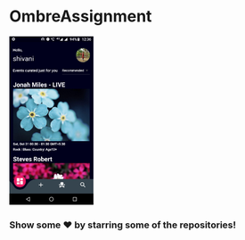 # OmbreAssignment
<img src="https://github.com/shivanigupta19/OmbreAssignment/blob/main/flutter_02.png?raw=false" width="30%">&nbsp;&nbsp;&nbsp;&nbsp;&nbsp;

### Show some ❤️ by starring some of the repositories!
